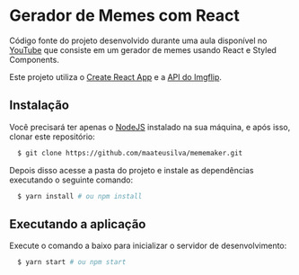 # Gerador de Memes com React

Código fonte do projeto desenvolvido durante uma aula disponível no [YouTube](https://youtu.be/Yajip86C8sg) que consiste em um gerador de memes usando React e Styled Components.

Este projeto utiliza o [Create React App](https://github.com/facebook/create-react-app) e a [API do Imgflip](https://api.imgflip.com/).

## Instalação

Você precisará ter apenas o [NodeJS](https://nodejs.org) instalado na sua máquina, e após isso, clonar este repositório:
```sh
  $ git clone https://github.com/maateusilva/mememaker.git
```

Depois disso acesse a pasta do projeto e instale as dependências executando o seguinte comando:
```sh
  $ yarn install # ou npm install
```

## Executando a aplicação

Execute o comando a baixo para inicializar o servidor de desenvolvimento:
```sh
  $ yarn start # ou npm start
```